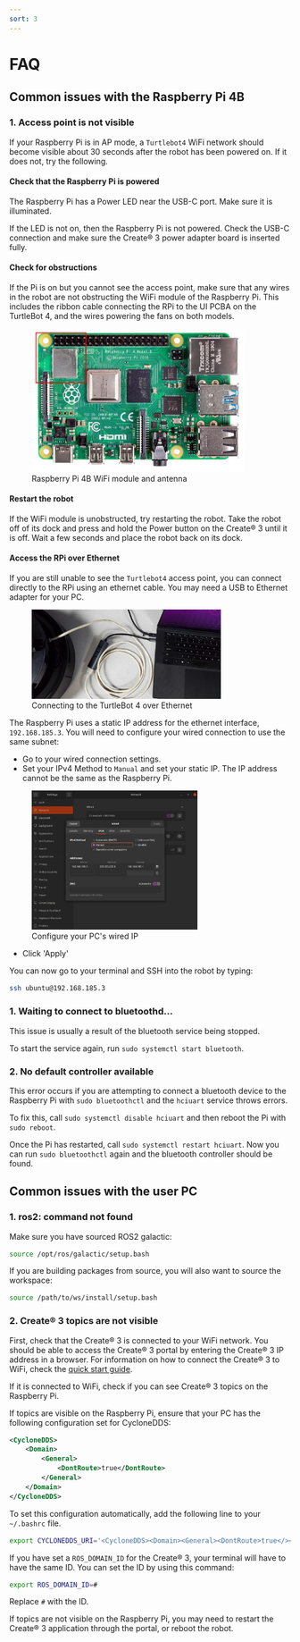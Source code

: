 ```yaml
---
sort: 3
---
```


# FAQ

## Common issues with the Raspberry Pi 4B

### 1. Access point is not visible

If your Raspberry Pi is in AP mode, a `Turtlebot4` WiFi network should become visible about 30 seconds after the robot has been powered on. If it does not, try the following.

#### Check that the Raspberry Pi is powered

The Raspberry Pi has a Power LED near the USB-C port. Make sure it is illuminated.

If the LED is not on, then the Raspberry Pi is not powered. Check the USB-C connection and make sure the Create® 3 power adapter board is inserted fully.

#### Check for obstructions

If the Pi is on but you cannot see the access point, make sure that any wires in the robot are not obstructing the WiFi module of the Raspberry Pi. This includes the ribbon cable connecting the RPi to the UI PCBA on the TurtleBot 4, and the wires powering the fans on both models.

<figure class="aligncenter">
    <img src="media/rpi4_wifi.jpg" alt="RPi 4B WiFi" style="width: 90%;"/>
    <figcaption>Raspberry Pi 4B WiFi module and antenna</figcaption>
</figure>

#### Restart the robot

If the WiFi module is unobstructed, try restarting the robot. Take the robot off of its dock and press and hold the Power button on the Create® 3 until it is off. Wait a few seconds and place the robot back on its dock.

#### Access the RPi over Ethernet

If you are still unable to see the `Turtlebot4` access point, you can connect directly to the RPi using an ethernet cable. You may need a USB to Ethernet adapter for your PC.

<figure class="aligncenter">
    <img src="media/ethernet.jpg" alt="Ethernet connection" style="width: 80%;"/>
    <figcaption>Connecting to the TurtleBot 4 over Ethernet</figcaption>
</figure>

The Raspberry Pi uses a static IP address for the ethernet interface, `192.168.185.3`. You will need to configure your wired connection to use the same subnet:

- Go to your wired connection settings.
- Set your IPv4 Method to `Manual` and set your static IP. The IP address cannot be the same as the Raspberry Pi.

<figure class="aligncenter">
    <img src="media/static_ip.png" alt="Setting IP" style="width: 70%;"/>
    <figcaption>Configure your PC's wired IP</figcaption>
</figure>

- Click 'Apply'

You can now go to your terminal and SSH into the robot by typing:

```bash
ssh ubuntu@192.168.185.3
```

### 1. Waiting to connect to bluetoothd...

This issue is usually a result of the bluetooth service being stopped.

To start the service again, run `sudo systemctl start bluetooth`.


### 2. No default controller available

This error occurs if you are attempting to connect a bluetooth device to the Raspberry Pi with `sudo bluetoothctl` and the `hciuart` service throws errors.

To fix this, call `sudo systemctl disable hciuart` and then reboot the Pi with `sudo reboot`.

Once the Pi has restarted, call `sudo systemctl restart hciuart`. Now you can run `sudo bluetoothctl` again and the bluetooth controller should be found.

## Common issues with the user PC

### 1. ros2: command not found

Make sure you have sourced ROS2 galactic:

```bash
source /opt/ros/galactic/setup.bash
```

If you are building packages from source, you will also want to source the workspace:

```bash
source /path/to/ws/install/setup.bash
```

### 2. Create® 3 topics are not visible

First, check that the Create® 3 is connected to your WiFi network. You should be able to access the Create® 3 portal by entering the Create® 3 IP address in a browser. For information on how to connect the Create® 3 to WiFi, check the [quick start guide](../overview/quick_start.md#create%C2%AE-3-wifi-setup).

If it is connected to WiFi, check if you can see Create® 3 topics on the Raspberry Pi.

If topics are visible on the Raspberry Pi, ensure that your PC has the following configuration set for CycloneDDS:

```xml
<CycloneDDS>
    <Domain>
        <General>
            <DontRoute>true</DontRoute>
        </General>
    </Domain>
</CycloneDDS> 
```

To set this configuration automatically, add the following line to your `~/.bashrc` file.

```bash
export CYCLONEDDS_URI='<CycloneDDS><Domain><General><DontRoute>true</></></></>'
```

If you have set a `ROS_DOMAIN_ID` for the Create® 3, your terminal will have to have the same ID. You can set the ID by using this command:

```bash
export ROS_DOMAIN_ID=#
```

Replace `#` with the ID.

If topics are not visible on the Raspberry Pi, you may need to restart the Create® 3 application through the portal, or reboot the robot.

